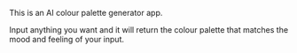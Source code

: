 This is an AI colour palette generator app.

Input anything you want and it will return the colour palette that matches the
mood and feeling of your input.
